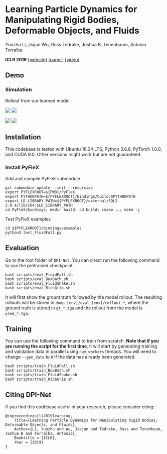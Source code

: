 # Learning Particle Dynamics for Manipulating Rigid Bodies, Deformable Objects, and Fluids

Yunzhu Li, Jiajun Wu, Russ Tedrake, Joshua B. Tenenbaum, Antonio Torralba 

**ICLR 2019**
[[website]](http://dpi.csail.mit.edu/) [[paper]](http://dpi.csail.mit.edu/dpi-paper.pdf) [[video]](https://www.youtube.com/watch?v=FrPpP7aW3Lg)

## Demo

### Simulation

Rollout from our learned model

![](imgs/sim_FluidFall.gif)  ![](imgs/sim_BoxBath.gif)

![](imgs/sim_FluidShake.gif)  ![](imgs/sim_RiceGrip.gif)


## Installation

This codebase is tested with Ubuntu 16.04 LTS, Python 3.6.8, PyTorch 1.0.0, and CUDA 9.0. Other versions might work but are not guaranteed.

### Install PyFleX

Add and compile PyFleX submodule

    git submodule update --init --recursive
    export PYFLEXROOT=${PWD}/PyFleX
    export PYTHONPATH=${PYFLEXROOT}/bindings/build:$PYTHONPATH
    export LD_LIBRARY_PATH=${PYFLEXROOT}/external/SDL2-2.0.4/lib/x64:$LD_LIBRARY_PATH
    cd PyFleX/bindings; mkdir build; cd build; cmake ..; make -j

Test PyFleX examples

    cd ${PYFLEXROOT}/bindings/examples
    python3 test_FluidFall.py


## Evaluation

Go to the root folder of `DPI-Net`. You can direct run the following command to use the pretrained checkpoint.

    bash scripts/eval_FluidFall.sh
    bash scripts/eval_BoxBath.sh
    bash scripts/eval_FluidShake.sh
    bash scripts/eval_RiceGrip.sh

It will first show the grount truth followed by the model rollout. The resulting rollouts will be stored in `dump_[env]/eval_[env]/rollout_*`, where the ground truth is stored in `gt_*.tga` and the rollout from the model is `pred_*.tga`.


## Training

You can use the following command to train from scratch. **Note that if you are running the script for the first time**, it will start by generating training and validation data in parallel using `num_workers` threads. You will need to change `--gen_data` to `0` if the data has already been generated.

    bash scripts/train_FluidFall.sh
    bash scripts/train_BoxBath.sh
    bash scripts/train_FluidShake.sh
    bash scripts/train_RiceGrip.sh

## Citing DPI-Net

If you find this codebase useful in your research, please consider citing:

    @inproceedings{li2019learning,
        Title={Learning Particle Dynamics for Manipulating Rigid Bodies, Deformable Objects, and Fluids},
        Author={Li, Yunzhu and Wu, Jiajun and Tedrake, Russ and Tenenbaum, Joshua B and Torralba, Antonio},
        Booktitle = {ICLR},
        Year = {2019}
    }

